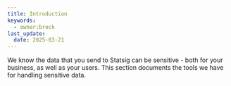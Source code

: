 ```yaml
---
title: Introduction
keywords:
  - owner:brock
last_update:
  date: 2025-03-21
---
```


We know the data that you send to Statsig can be sensitive - both for your business, as well as your users. This section documents the tools we have for handling sensitive data.